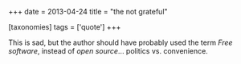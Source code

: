 +++
date = 2013-04-24
title = "the not grateful"

[taxonomies]
tags = ['quote']
+++

This is sad, but the author should have probably used the term *Free
software*, instead of *open source*\... politics vs. convenience.
